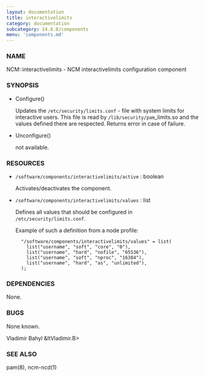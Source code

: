 ```yaml
---
layout: documentation
title: interactivelimits
category: documentation
subcategory: 14.8.0/components
menu: 'components.md'
---
```

### NAME

NCM::interactivelimits - NCM interactivelimits configuration component

### SYNOPSIS

- Configure()

    Updates the `/etc/security/limits.conf` - file with system limits
    for interactive users.
    This file is read by `/lib/security/pam`\_limits.so and the values
    defined there are respected.
    Returns error in case of failure.

- Unconfigure()

    not available.

### RESOURCES

- `/software/components/interactivelimits/active` : boolean

    Activates/deactivates the component.

- `/software/components/interactivelimits/values` : list

    Defines all values that should be configured in `/etc/security/limits.conf`.

    Example of such a definition from a node profile:

        "/software/components/interactivelimits/values" = list(
          list("username", "soft", "core", "0"),
          list("username", "hard", "nofile", "65536"),
          list("username", "soft", "nproc", "16384"),
          list("username", "hard", "as", "unlimited"),
        );

### DEPENDENCIES

None.

### BUGS

None known.

Vladimir Bahyl &ltVladimir.B&gt;

### SEE ALSO

pam(8), ncm-ncd(1)
